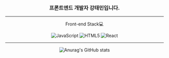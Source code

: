 <div align="center">

### 프론트엔드 개발자 강태민입니다.

***
  

  <span>Front-end Stack💻</span>
  <div>
<img alt="JavaScript" src ="https://img.shields.io/badge/JavaScript-blue.svg?&style=flat-square&logo=JavaScript&logoColor=white"/>
<img alt="HTML5" src ="https://img.shields.io/badge/HTML5-E34F26.svg?&style=flat-square&logo=HTML5&logoColor=white"/>
<img alt="React" src ="https://img.shields.io/badge/React-skyblue.svg?&style=flat-square&logo=React&logoColor=white"/>
  </div>



***

![Anurag's GitHub stats](https://github-readme-stats.vercel.app/api?username=anuraghazra&theme=dark&show_icons=true)

</div>

